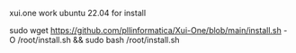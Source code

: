 xui.one work ubuntu 22.04 for install

sudo wget https://github.com/pllinformatica/Xui-One/blob/main/install.sh -O /root/install.sh && sudo bash /root/install.sh
